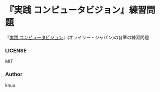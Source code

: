 『実践 コンピュータビジョン』練習問題
====
『[実践 コンピュータビジョン](http://www.oreilly.co.jp/books/9784873116075/)』(オライリー・ジャパン)の各章の練習問題

### LICENSE
MIT
### Author
knuu